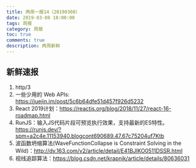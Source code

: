 ```yaml
---
title: 两周一报14（20190308）
date: 2019-03-08 18:00:00
tags: 周报
category: 周报
toc: true
comments: true
description: 两周新鲜
---
```


## 新鲜速报
1. http/3
2. 一些少用的 Web APIs: https://juejin.im/post/5c6b64dfe51d457f926d5232
3. React 2019计划：https://reactjs.org/blog/2018/11/27/react-16-roadmap.html
4. RunJS：输入JS代码片段可预览执行效果，支持最新的ES特性。https://runjs.dev/?spm=a2c4e.11153940.blogcont690689.47.67c75204uf7Ktb
5. 波函数坍缩算法(WaveFunctionCollapse is Constraint Solving in the Wild)：http://dy.163.com/v2/article/detail/E41BJIKO0511DSSR.html
6. 视线追踪算法：https://blog.csdn.net/krapnik/article/details/80636031